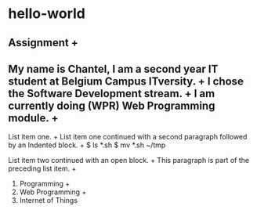 # hello-world
Assignment
+
-
My name is Chantel, I am a second year IT student at Belgium Campus ITversity.
+
I chose the Software Development stream.
+
I am currently doing (WPR) Web Programming module.
+
-
List item one.
+
List item one continued with a second paragraph followed by an Indented block.
+
$ ls *.sh
$ mv *.sh ~/tmp

List item two continued with an open block.
+
This paragraph is part of the preceding list item.
+
  1. Programming +
  2.  Web Programming +
  3. Internet of Things
